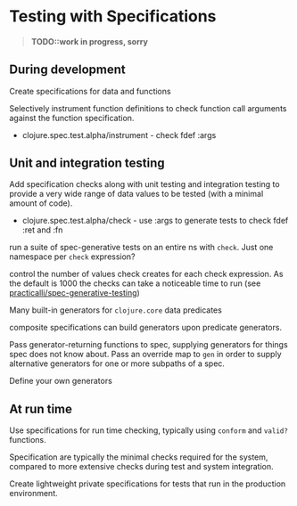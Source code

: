 # Testing with Specifications

> #### TODO::work in progress, sorry

## During development
Create specifications for data and functions

Selectively instrument function definitions to check function call arguments against the function specification.

* clojure.spec.test.alpha/instrument - check fdef :args


## Unit and integration testing
Add specification checks along with unit testing and integration testing to provide a very wide range of data values to be tested (with a minimal amount of code).

* clojure.spec.test.alpha/check - use :args to generate tests to check fdef :ret and :fn

run a suite of spec-generative tests on an entire ns with `check`.  Just one namespace per `check` expression?

control the number of values check creates for each check expression.  As the default is 1000 the checks can take a noticeable time to run (see [practicalli/spec-generative-testing](https://github.com/practicalli/spec-generative-testing))


Many built-in generators for `clojure.core` data predicates

composite specifications can build generators upon predicate generators.

Pass generator-returning functions to spec, supplying generators for things spec does not know about.
Pass an override map to `gen` in order to supply alternative generators for one or more subpaths of a spec.

Define your own generators


## At run time
Use specifications for run time checking, typically using `conform` and `valid?` functions.

Specification are typically the minimal checks required for the system, compared to more extensive checks during test and system integration.

Create lightweight private specifications for tests that run in the production environment.
